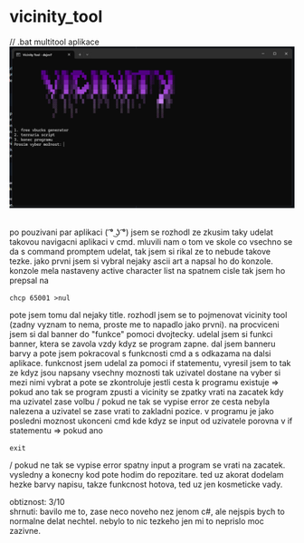 # vicinity_tool
// .bat multitool aplikace
![screenshot](image.png)<br><br>

po pouzivani par aplikaci ( ͡° ͜ʖ ͡°) jsem se rozhodl ze zkusim taky udelat takovou navigacni aplikaci v cmd. mluvili nam o tom ve skole co vsechno se da
s command promptem udelat, tak jsem si rikal ze to nebude takove tezke. jako prvni jsem si vybral nejaky ascii art a napsal ho do konzole. konzole mela
nastaveny active character list na spatnem cisle tak jsem ho prepsal na
```
chcp 65001 >nul
```
pote jsem tomu dal nejaky title. rozhodl jsem se to pojmenovat vicinity tool (zadny vyznam to nema, proste me to napadlo jako prvni). na procviceni jsem si dal banner do "funkce" pomoci dvojtecky. udelal jsem si funkci banner, ktera se zavola vzdy kdyz se program zapne. dal jsem banneru barvy a pote jsem pokracoval s funkcnosti cmd a s odkazama na dalsi aplikace. funkcnost jsem udelal za pomoci if statementu, vyresil jsem to tak ze kdyz jsou napsany vsechny moznosti tak uzivatel dostane na vyber si mezi nimi vybrat
a pote se zkontroluje jestli cesta k programu existuje => pokud ano tak se program zpusti a vicinity se zpatky vrati na zacatek kdy ma uzivatel zase volbu / pokud ne tak se vypise error ze cesta nebyla nalezena a uzivatel se zase vrati to zakladni pozice.
v programu je jako posledni moznost ukonceni cmd kde kdyz se input od uzivatele porovna v if statementu => pokud ano
```
exit
```
/ pokud ne tak se vypise error spatny input a program se vrati na zacatek. vysledny a konecny kod pote hodim do repozitare. ted uz akorat dodelam hezke barvy napisu, takze funkcnost hotova, ted uz jen kosmeticke vady.

obtiznost: 3/10<br>
shrnuti: bavilo me to, zase neco noveho nez jenom c#, ale nejspis bych to normalne delat nechtel. nebylo to nic tezkeho jen mi to neprislo moc zazivne.
